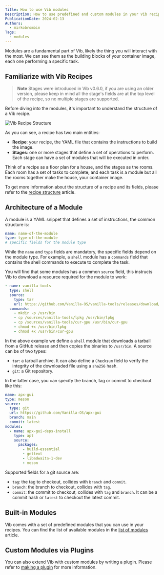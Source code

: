 ```yaml
---
Title: How to use Vib modules
Description: How to use predefined and custom modules in your Vib recipes.
PublicationDate: 2024-02-13
Authors:
  - mirkobrombin
Tags:
  - modules
---
```


Modules are a fundamental part of Vib, likely the thing you will interact with the most. We can see them as the building blocks of your container image, each one performing a specific task.

## Familiarize with Vib Recipes

> **Note**
> Stages were introduced in Vib v0.6.0, if you are using an older version, please keep in mind all the stage's fields are at the top level of the recipe, so no multiple stages are supported.

Before diving into the modules, it's important to understand the structure of a Vib recipe.

![Vib Recipe Structure](https://vib.vanillaos.org/uploads/vib-recipe-structure.png)

As you can see, a recipe has two main entities:

- **Recipe**: your recipe, the YAML file that contains the instructions to build the image.
- **Stages**: one or more stages that define a set of operations to perform. Each stage can have a set of modules that will be executed in order.

Think of a recipe as a floor plan for a house, and the stages as the rooms. Each room has a set of tasks to complete, and each task is a module but all the rooms together make the house, your container image.

To get more information about the structure of a recipe and its fields, please refer to the [recipe structure](/vib/en/recipe-structure) article.

## Architecture of a Module

A module is a YAML snippet that defines a set of instructions, the common structure is:

```yaml
name: name-of-the-module
type: type-of-the-module
# specific fields for the module type
```

While the `name` and `type` fields are mandatory, the specific fields depend on the module type. For example, a `shell` module has a `commands` field that contains the shell commands to execute to complete the task.

You will find that some modules has a common `source` field, this instructs Vib to download a resource required for the module to work:

```yaml
- name: vanilla-tools
  type: shell
  source:
    type: tar
    url: https://github.com/Vanilla-OS/vanilla-tools/releases/download/continuous/vanilla-tools.tar.gz
  commands:
    - mkdir -p /usr/bin
    - cp /sources/vanilla-tools/lpkg /usr/bin/lpkg
    - cp /sources/vanilla-tools/cur-gpu /usr/bin/cur-gpu
    - chmod +x /usr/bin/lpkg
    - chmod +x /usr/bin/cur-gpu
```

In the above example we define a `shell` module that downloads a tarball from a GitHub release and then copies the binaries to `/usr/bin`. A source can be of two types:

- `tar`: a tarball archive. It can also define a `Checksum` field to verify the integrity of the downloaded file using a `sha256` hash.
- `git`: a Git repository.

In the latter case, you can specify the branch, tag or commit to checkout like this:

```yaml
name: apx-gui
type: meson
source:
  type: git
  url: https://github.com/Vanilla-OS/apx-gui
  branch: main
  commit: latest
modules:
  - name: apx-gui-deps-install
    type: apt
    source:
      packages:
        - build-essential
        - gettext
        - libadwaita-1-dev
        - meson
```

Supported fields for a git source are:

- `tag`: the tag to checkout, collides with `branch` and `commit`.
- `branch`: the branch to checkout, collides with `tag`.
- `commit`: the commit to checkout, collides with `tag` and `branch`. It can be a commit hash or `latest` to checkout the latest commit.

## Built-in Modules

Vib comes with a set of predefined modules that you can use in your recipes. You can find the list of available modules in the [list of modules](/vib/en/built-in-modules) article.

## Custom Modules via Plugins

You can also extend Vib with custom modules by writing a plugin. Please refer to [making a plugin](/vib/en/make-plugin) for more information.
